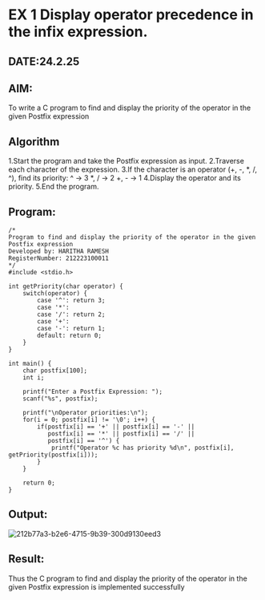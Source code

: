 # EX 1 Display operator precedence in the infix expression.
## DATE:24.2.25
## AIM:
To write a C program to find and display the priority of the operator in the given Postfix expression

## Algorithm
1.Start the program and take the Postfix expression as input.
2.Traverse each character of the expression.
3.If the character is an operator (+, -, *, /, ^), find its priority: ^ → 3 *, / → 2 +, - → 1
4.Display the operator and its priority.
5.End the program.  

## Program:
```
/*
Program to find and display the priority of the operator in the given Postfix expression
Developed by: HARITHA RAMESH
RegisterNumber: 212223100011 
*/
#include <stdio.h>

int getPriority(char operator) {
    switch(operator) {
        case '^': return 3;
        case '*':
        case '/': return 2;
        case '+':
        case '-': return 1;
        default: return 0;
    }
}

int main() {
    char postfix[100];
    int i;
    
    printf("Enter a Postfix Expression: ");
    scanf("%s", postfix);
    
    printf("\nOperator priorities:\n");
    for(i = 0; postfix[i] != '\0'; i++) {
        if(postfix[i] == '+' || postfix[i] == '-' ||
           postfix[i] == '*' || postfix[i] == '/' ||
           postfix[i] == '^') {
            printf("Operator %c has priority %d\n", postfix[i], getPriority(postfix[i]));
        }
    }
    
    return 0;
}

```

## Output:

![212b77a3-b2e6-4715-9b39-300d9130eed3](https://github.com/user-attachments/assets/478ca7f2-17da-49ac-87d7-8cc29283c95e)


## Result:
Thus the C program to find and display the priority of the operator in the given Postfix expression is implemented successfully
